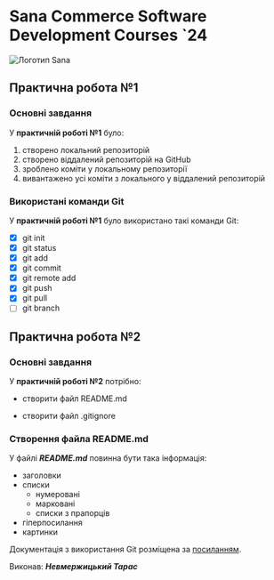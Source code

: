 # Sana Commerce Software Development Courses `24
![Логотип Sana](https://upload.wikimedia.org/wikipedia/commons/0/08/Sana_Commerce_Logo.png)

## Практична робота №1
### Основні завдання
У **практичній роботі №1** було:

1. створено локальний репозиторій
1. створено віддалений репозиторій на GitHub
1. зроблено коміти у локальному репозиторії
1. вивантажено усі коміти з локального у віддалений репозиторій
### Використані команди Git
У **практичній роботі №1** було використано такі команди Git:

 - [x] git init
 - [x] git status
 - [x] git add
 - [x] git commit
 - [x] git remote add
 - [x] git push
 - [x] git pull
 - [ ] git branch
## Практична робота №2
### Основні завдання
У **практичній роботі №2** потрібно:

- створити файл README.md
* створити файл .gitignore
### Створення файла README.md
У файлі **_README.md_** повинна бути така інформація:
 

* заголовки
* списки
  - нумеровані
  - марковані
  - списки з прапорців
* гіперпосилання
* картинки

Документація з використання Git розміщена за [посиланням](https://docs.github.com/en/get-started/writing-on-github/getting-started-with-writing-and-formatting-on-github/basic-writing-and-formatting-syntax).

Виконав: **_Невмержицький Тарас_**
